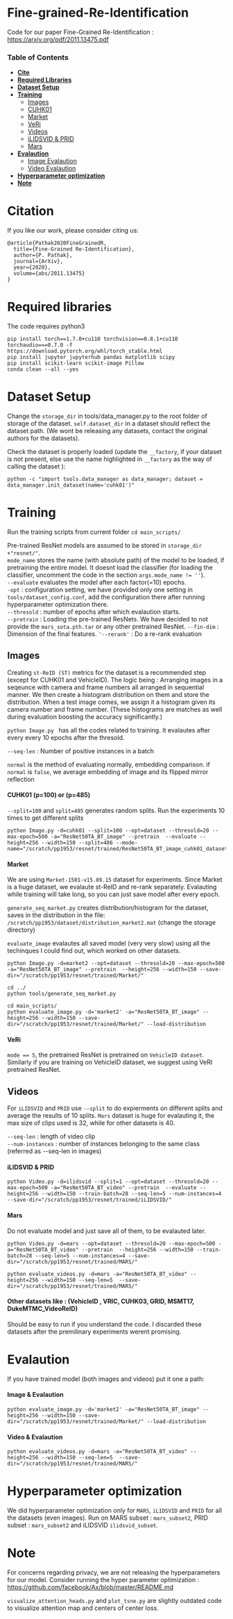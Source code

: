 # Fine-grained-Re-Identification
Code for our paper Fine-Grained Re-Identification  : https://arxiv.org/pdf/2011.13475.pdf


### Table of Contents 
* **[Cite](#Citation)**<br>  
* **[Required Libraries](#Required-libraries)**<br>
* **[Dataset Setup](#Dataset-Setup)**<br>  
* **[Training](#Training)**<br>  
  * [Images](#Images)<br>  
   * [CUHK01](#CUHK01-(p=100)-or-(p=485))<br>
   * [Market](#Market)<br>  
   * [VeRi](#VeRi)<br>  
  * [Videos](#Videos)<br>  
   * [iLIDSVID & PRID](#iLIDSVID-&-PRID)<br>
   * [Mars](#Mars)<br> 
* **[Evalaution](#Evalaution)**<br>  
  *  [Image Evalaution](#Image-&-Evalaution)<br>
  *  [Video Evalaution](#Video-&-Evalaution)<br>
* **[Hyperparameter optimization ](#Hyperparameter-optimization)**<br>  
* **[Note](#Note)**<br>




# Citation
If you like our work, please consider citing us: 

```
@article{Pathak2020FineGrainedR,
  title={Fine-Grained Re-Identification},
  author={P. Pathak},
  journal={ArXiv},
  year={2020},
  volume={abs/2011.13475}
}
```
# Required libraries 
The code requires python3 
```
pip install torch==1.7.0+cu110 torchvision==0.8.1+cu110 torchaudio===0.7.0 -f https://download.pytorch.org/whl/torch_stable.html
pip install jupyter jupyterhub pandas matplotlib scipy
pip install scikit-learn scikit-image Pillow
conda clean --all --yes
```
# Dataset Setup

Change the `storage_dir` in tools/data_manager.py to the root folder of storage of the dataset. 
`self.dataset_dir` in a dataset should reflect the dataset path. (We wont be releasing any datasets, contact the original authors for the datasets).

Check the dataset is properly loaded (update the `__factory`, if your dataset is not present, else use the name highlighted in `__factory` as the way of calling the dataset ): 

```
python -c "import tools.data_manager as data_manager; dataset = data_manager.init_dataset(name='cuhk01')"
```
 
# Training
Run the training scripts from current folder `cd main_scripts/`

Pre-trained ResNet models are assumed to be stored in `storage_dir +"resnet/"`.   
`mode_name` stores the name (with absolute path) of the model to be loaded, if pretraining the entire model. It doesnt load the classifier (for loading the classifier, uncomment the code in the section `args.mode_name != ''`).   
`--evaluate` evaluates the model after each factor(=10) epochs.   
`-opt` : configuration setting, we have provided only one setting in `tools/dataset_config.conf`, add the configuration there after running hyperparameter optimization there.  
`--thresold` : number of epochs after which evalaution starts.   
`--pretrain` : Loading the pre-trained ResNets. We have decided to not provide the `mars_sota.pth.tar` or any other pretrained ResNet. 
`--fin-dim` : Dimension of the final features. 
`'--rerank'` : Do a re-rank evaluation

## Images 
Creating `st-ReID (ST)` metrics for the dataset is a recommended step (except for CUHK01 and VehicleID). The logic being : Arranging images in a seqeunce with camera and frame numbers all arranged in sequential manner. We then create a histogram distribution on them and store the distribution. When a test image comes, we assign it a histogram given its camera number and frame number. (These histograms are matches as well during evaluation boosting the accuracy significantly.)


`python Image.py ` has all the codes related to training. It evalautes after every every 10 epochs after the thresold.  

`--seq-len` : Number of positive instances in a batch

`normal` is the method of evaluating normally, embedding comparison. if `normal` is `false`, we average embedding of image and its flipped mirror reflection 

#### CUHK01 (p=100) or (p=485)

`--split=100` and `split=485` generates random splits. Run the experiments 10 times to get different splits 
```
python Image.py -d=cuhk01 --split=100 --opt=dataset --thresold=20 --max-epoch=500 -a="ResNet50TA_BT_image" --pretrain  --evaluate --height=256 --width=150 --split=486 --mode-name="/scratch/pp1953/resnet/trained/ResNet50TA_BT_image_cuhk01_dataset_256_150_4_32_checkpoint_ep2.pth.tar"
```

#### Market 
We are using `Market-1501-v15.09.15` dataset for experiments. Since Market is a huge dataset, we evalaute st-ReID and re-rank separately. Evalauting while training will take long, so you can just save model after every epoch. 

`generate_seq_market.py` creates distribution/histogram for the dataset, saves in the distribution in the file: `/scratch/pp1953/dataset/distribution_market2.mat` (change the storage directory)

`evaluate_image` evalautes all saved model (very very slow) using all the techinques I could find out, which worked on other datasets. 

```
python Image.py -d=market2 --opt=dataset --thresold=20 --max-epoch=500 -a="ResNet50TA_BT_image" --pretrain  --height=256 --width=150 --save-dir="/scratch/pp1953/resnet/trained/Market/"

cd ../
python tools/generate_seq_market.py

cd main_scripts/
python evaluate_image.py -d='market2' -a="ResNet50TA_BT_image" --height=256 --width=150 --save-dir="/scratch/pp1953/resnet/trained/Market/" --load-distribution
```

#### VeRi

`mode == 5`, the pretrained ResNet is pretrained on `VehicleID dataset`. Similarly if you are training on VehicleID dataset, we suggest using VeRI pretrained ResNet. 


## Videos

For `iLIDSVID` and `PRID` use `--split` to do expierments on different splits and average the results of 10 splits. `Mars` dataset is huge for evalauting it, the max size of clips used is 32, while for other datasets is 40. 

`--seq-len` : length of video clip   
`--num-instances` : number of instances belonging to the same class (referred as --seq-len in images)


#### iLIDSVID & PRID
```
python Video.py -d=ilidsvid --split=1 --opt=dataset --thresold=20 --max-epoch=500 -a="ResNet50TA_BT_video" --pretrain  --evaluate --height=256 --width=150 --train-batch=28 --seq-len=5 --num-instances=4 --save-dir="/scratch/pp1953/resnet/trained/iLIDSVID/"
```

#### Mars
Do not evaluate model and just save all of them, to be evalauted later. 

```
python Video.py -d=mars --opt=dataset --thresold=20 --max-epoch=500 -a="ResNet50TA_BT_video" --pretrain  --height=256 --width=150 --train-batch=28 --seq-len=5 --num-instances=4 --save-dir="/scratch/pp1953/resnet/trained/MARS/"

python evaluate_videos.py -d=mars -a="ResNet50TA_BT_video" --height=256 --width=150 --seq-len=5  --save-dir="/scratch/pp1953/resnet/trained/MARS/"
```

#### Other datasets like : (VehicleID , VRIC, CUHK03, GRID, MSMT17, DukeMTMC_VideoReID)
Should be easy to run if you understand the code. I discarded these datasets after the premilinary experiments werent promising. 


# Evalaution 

If you have trained model (both images and videos) put it one a path: 
#### Image & Evalaution
```
python evaluate_image.py -d='market2' -a="ResNet50TA_BT_image" --height=256 --width=150 --save-dir="/scratch/pp1953/resnet/trained/Market/" --load-distribution 
```
#### Video & Evalaution
```
python evaluate_videos.py -d=mars -a="ResNet50TA_BT_video" --height=256 --width=150 --seq-len=5  --save-dir="/scratch/pp1953/resnet/trained/MARS/"
```


# Hyperparameter optimization 

We did hyperparameter optimization only for `MARS`, `iLIDSVID` and `PRID` for all the datasets (even images). 
Run on MARS subset : `mars_subset2`, PRID subset : `mars_subset2` and iLIDSVID `ilidsvid_subset`.


# Note 
For concerns regarding privacy, we are not releasing the hyperparameters for our model. Consider running the hyper parameter optimization : https://github.com/facebook/Ax/blob/master/README.md


`visualize_attention_heads.py` and `plot_tsne.py` are slightly outdated code to visualize attention map and centers of center loss. 

